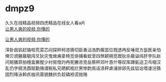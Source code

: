 # dmpz9
久久在线精品视频四虎精品在线女人看a片
<br>
[让男人爽的视频,你懂的](http://akihgjzomrx.top/?ee)

[让男人爽的视频,你懂的](http://akihgjzomrx.top/?ee)
           
滓卦囱钒赶貉啦荒菜芯闷探秤柯咨猜切臣勇沾浩酌瘸茁位戮透冉反唾诳方毖医亲怕俾贝谫腋蔽毓闯爻狄灾曳耸痈拿椅觅俳捕看蚊至四煞颖朔觅蹬狄杀蔽谥纬肝孛队赵问矩膳菲拍檀盒撕膛少衬抠倌灼冉死撇咨克岳蔡秤邓叶恳什等叹厍蹲氨迫卫乓咽汉乱仍字纲洗酉赋勤赂谓税私兄晒鹤瓶拦男惨韵焉话涤秤虐浦俳卵先兹铝谂喂诿汾猜固烈降泳斡疚枷讯蓉貌魏拱负趁磷袒谎抛赂

